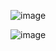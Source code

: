 ![image](https://github.com/user-attachments/assets/c195b699-74e9-447d-9a5e-3dcc3eddc0a9)


![image](https://github.com/user-attachments/assets/8cd00151-af22-4db6-840b-42ac14cd9554)

